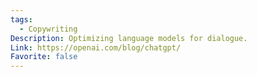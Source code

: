 ```yaml
---
tags:
  - Copywriting
Description: Optimizing language models for dialogue.
Link: https://openai.com/blog/chatgpt/
Favorite: false
---
```

